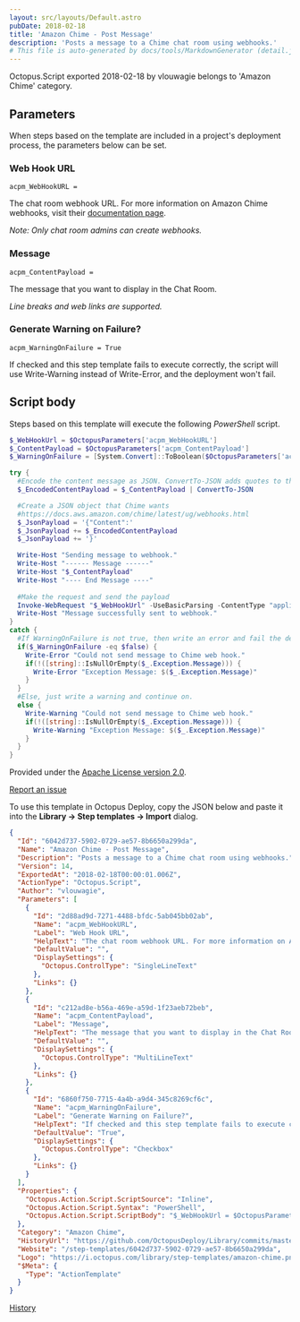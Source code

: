 ```yaml
---
layout: src/layouts/Default.astro
pubDate: 2018-02-18
title: 'Amazon Chime - Post Message'
description: 'Posts a message to a Chime chat room using webhooks.'
# This file is auto-generated by docs/tools/MarkdownGenerator (detail.js)
---
```


Octopus.Script exported 2018-02-18 by vlouwagie belongs to 'Amazon Chime' category.

## Parameters

When steps based on the template are included in a project's deployment process, the parameters below can be set.


<div class="param">

### Web Hook URL

`acpm_WebHookURL = `

The chat room webhook URL. For more information on Amazon Chime webhooks, visit their [documentation page](https://docs.aws.amazon.com/chime/latest/ug/webhooks.html).

_Note: Only chat room admins can create webhooks._

</div>
        
<div class="param">

### Message

`acpm_ContentPayload = `

The message that you want to display in the Chat Room. 

_Line breaks and web links are supported._

</div>
        
<div class="param">

### Generate Warning on Failure?

`acpm_WarningOnFailure = True`

If checked and this step template fails to execute correctly, the script will use Write-Warning instead of Write-Error, and the deployment won't fail.

</div>
        

## Script body

Steps based on this template will execute the following *PowerShell* script.

```PowerShell
$_WebHookUrl = $OctopusParameters['acpm_WebHookURL']
$_ContentPayload = $OctopusParameters['acpm_ContentPayload']
$_WarningOnFailure = [System.Convert]::ToBoolean($OctopusParameters['acpm_WarningOnFailure'])

try {
  #Encode the content message as JSON. ConvertTo-JSON adds quotes to the string.
  $_EncodedContentPayload = $_ContentPayload | ConvertTo-JSON

  #Create a JSON object that Chime wants
  #https://docs.aws.amazon.com/chime/latest/ug/webhooks.html
  $_JsonPayload = '{"Content":'
  $_JsonPayload += $_EncodedContentPayload
  $_JsonPayload += '}'

  Write-Host "Sending message to webhook."
  Write-Host "------ Message ------"
  Write-Host "$_ContentPayload"
  Write-Host "---- End Message ----"
	
  #Make the request and send the payload
  Invoke-WebRequest "$_WebHookUrl" -UseBasicParsing -ContentType "application/json" -Method POST -Body $_JsonPayload | Out-Null
  Write-Host "Message successfully sent to webhook."
}
catch {
  #If WarningOnFailure is not true, then write an error and fail the deployment.
  if($_WarningOnFailure -eq $false) {
    Write-Error "Could not send message to Chime web hook."
    if(!([string]::IsNullOrEmpty($_.Exception.Message))) {
      Write-Error "Exception Message: $($_.Exception.Message)"
    }
  }
  #Else, just write a warning and continue on.
  else {
    Write-Warning "Could not send message to Chime web hook."
    if(!([string]::IsNullOrEmpty($_.Exception.Message))) {
      Write-Warning "Exception Message: $($_.Exception.Message)"
    }
  }
}
```

Provided under the [Apache License version 2.0](https://github.com/OctopusDeploy/Library/blob/master/LICENSE.txt).

[Report an issue](https://github.com/OctopusDeploy/Library/issues/new?assignees=&labels=&projects=&template=bug-report.yml&title=Issue%20with%20Amazon%20Chime%20-%20Post%20Message&step-template=Amazon%20Chime%20-%20Post%20Message)

<div class="get-json">

To use this template in Octopus Deploy, copy the JSON below and paste it into the **Library → Step templates → Import** dialog.

```json
{
  "Id": "6042d737-5902-0729-ae57-8b6650a299da",
  "Name": "Amazon Chime - Post Message",
  "Description": "Posts a message to a Chime chat room using webhooks.",
  "Version": 14,
  "ExportedAt": "2018-02-18T00:00:01.006Z",
  "ActionType": "Octopus.Script",
  "Author": "vlouwagie",
  "Parameters": [
    {
      "Id": "2d88ad9d-7271-4488-bfdc-5ab045bb02ab",
      "Name": "acpm_WebHookURL",
      "Label": "Web Hook URL",
      "HelpText": "The chat room webhook URL. For more information on Amazon Chime webhooks, visit their [documentation page](https://docs.aws.amazon.com/chime/latest/ug/webhooks.html).\n\n_Note: Only chat room admins can create webhooks._",
      "DefaultValue": "",
      "DisplaySettings": {
        "Octopus.ControlType": "SingleLineText"
      },
      "Links": {}
    },
    {
      "Id": "c212ad8e-b56a-469e-a59d-1f23aeb72beb",
      "Name": "acpm_ContentPayload",
      "Label": "Message",
      "HelpText": "The message that you want to display in the Chat Room. \n\n_Line breaks and web links are supported._",
      "DefaultValue": "",
      "DisplaySettings": {
        "Octopus.ControlType": "MultiLineText"
      },
      "Links": {}
    },
    {
      "Id": "6860f750-7715-4a4b-a9d4-345c8269cf6c",
      "Name": "acpm_WarningOnFailure",
      "Label": "Generate Warning on Failure?",
      "HelpText": "If checked and this step template fails to execute correctly, the script will use Write-Warning instead of Write-Error, and the deployment won't fail.",
      "DefaultValue": "True",
      "DisplaySettings": {
        "Octopus.ControlType": "Checkbox"
      },
      "Links": {}
    }
  ],
  "Properties": {
    "Octopus.Action.Script.ScriptSource": "Inline",
    "Octopus.Action.Script.Syntax": "PowerShell",
    "Octopus.Action.Script.ScriptBody": "$_WebHookUrl = $OctopusParameters['acpm_WebHookURL']\n$_ContentPayload = $OctopusParameters['acpm_ContentPayload']\n$_WarningOnFailure = [System.Convert]::ToBoolean($OctopusParameters['acpm_WarningOnFailure'])\n\ntry {\n  #Encode the content message as JSON. ConvertTo-JSON adds quotes to the string.\n  $_EncodedContentPayload = $_ContentPayload | ConvertTo-JSON\n\n  #Create a JSON object that Chime wants\n  #https://docs.aws.amazon.com/chime/latest/ug/webhooks.html\n  $_JsonPayload = '{\"Content\":'\n  $_JsonPayload += $_EncodedContentPayload\n  $_JsonPayload += '}'\n\n  Write-Host \"Sending message to webhook.\"\n  Write-Host \"------ Message ------\"\n  Write-Host \"$_ContentPayload\"\n  Write-Host \"---- End Message ----\"\n\t\n  #Make the request and send the payload\n  Invoke-WebRequest \"$_WebHookUrl\" -UseBasicParsing -ContentType \"application/json\" -Method POST -Body $_JsonPayload | Out-Null\n  Write-Host \"Message successfully sent to webhook.\"\n}\ncatch {\n  #If WarningOnFailure is not true, then write an error and fail the deployment.\n  if($_WarningOnFailure -eq $false) {\n    Write-Error \"Could not send message to Chime web hook.\"\n    if(!([string]::IsNullOrEmpty($_.Exception.Message))) {\n      Write-Error \"Exception Message: $($_.Exception.Message)\"\n    }\n  }\n  #Else, just write a warning and continue on.\n  else {\n    Write-Warning \"Could not send message to Chime web hook.\"\n    if(!([string]::IsNullOrEmpty($_.Exception.Message))) {\n      Write-Warning \"Exception Message: $($_.Exception.Message)\"\n    }\n  }\n}"
  },
  "Category": "Amazon Chime",
  "HistoryUrl": "https://github.com/OctopusDeploy/Library/commits/master/step-templates//opt/buildagent/work/75443764cd38076d/step-templates/amazon-chime-post-message.json",
  "Website": "/step-templates/6042d737-5902-0729-ae57-8b6650a299da",
  "Logo": "https://i.octopus.com/library/step-templates/amazon-chime.png",
  "$Meta": {
    "Type": "ActionTemplate"
  }
}
```

[History](https://github.com/OctopusDeploy/Library/commits/master/step-templates/https://github.com/OctopusDeploy/Library/commits/master/step-templates//opt/buildagent/work/75443764cd38076d/step-templates/amazon-chime-post-message.json)

</div>
